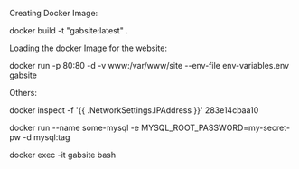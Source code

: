 Creating Docker Image:

docker build -t "gabsite:latest" .

Loading the docker Image for the website:

docker run -p 80:80 -d -v www:/var/www/site --env-file env-variables.env gabsite

Others:

docker inspect -f '{{ .NetworkSettings.IPAddress }}' 283e14cbaa10

docker run --name some-mysql -e MYSQL_ROOT_PASSWORD=my-secret-pw -d mysql:tag

docker exec -it gabsite bash

